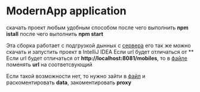 # ModernApp application
скачать проект любым удобным способом 
после чего выполнить **npm istall**
после чего выполнить **npm start**

Эта сборка работает с подгрузкой дынных с [сервера](https://github.com/Oleg-Borovik/test-extJS-back)
его так же можно скачать и запустить проект в IntelliJ IDEA
Если url будет отличаться от ** 
Если url будет отличаться от **http://localhost:8081/mobiles**, то в [файле](https://github.com/Oleg-Borovik/test-extJS/blob/master/app/desktop/src/store/MobileOperatorStore.js) поменять **url** на соответсвующий 

Если такой возможности нет, то нужно зайти в [файл](https://github.com/Oleg-Borovik/test-extJS/blob/master/app/desktop/src/store/MobileOperatorStore.js) и раскоментировать **data**, закоментировать **proxy**
